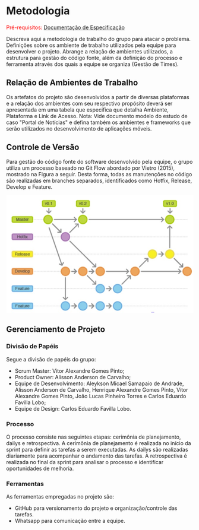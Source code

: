 
# Metodologia

<span style="color:red">Pré-requisitos: <a href="2-Especificação do Projeto.md"> Documentação de Especificação</a></span>

Descreva aqui a metodologia de trabalho do grupo para atacar o problema. Definições sobre os ambiente de trabalho utilizados pela  equipe para desenvolver o projeto. Abrange a relação de ambientes utilizados, a estrutura para gestão do código fonte, além da definição do processo e ferramenta através dos quais a equipe se organiza (Gestão de Times).

## Relação de Ambientes de Trabalho

Os artefatos do projeto são desenvolvidos a partir de diversas plataformas e a relação dos ambientes com seu respectivo propósito deverá ser apresentada em uma tabela que especifica que detalha Ambiente, Plataforma e Link de Acesso. 
Nota: Vide documento modelo do estudo de caso "Portal de Notícias" e defina também os ambientes e frameworks que serão utilizados no desenvolvimento de aplicações móveis.

## Controle de Versão

Para gestão do código fonte do software desenvolvido pela equipe, o grupo utiliza um processo baseado no Git Flow abordado por Vietro (2015), mostrado na Figura a seguir. Desta forma, todas as manutenções no código são realizadas em branches separados, identificados como Hotfix, Release, Develop e Feature.

<img src="img/gestao_de_codigo_fonte.jpg"/>

## Gerenciamento de Projeto

### Divisão de Papéis

Segue a divisão de  papéis do grupo:
- Scrum Master: Vitor Alexandre Gomes Pinto;
- Product Owner: Alisson Anderson de Carvalho;
- Equipe de Desenvolvimento: Aleykson Micael Samapaio de Andrade, Alisson Anderson de Carvalho, Henrique Alexandre Gomes Pinto, Vitor Alexandre Gomes Pinto, João Lucas Pinheiro Torres e Carlos Eduardo Favilla Lobo;
- Equipe de Design: Carlos Eduardo Favilla Lobo.

### Processo

O processo consiste nas seguintes etapas: cerimônia de planejamento, dailys e retrospectiva. A cerimônia de planejamento é realizada no início da sprint para definir as tarefas a serem executadas. As dailys são realizadas diariamente para acompanhar o andamento das tarefas. A retrospectiva é realizada no final da sprint para analisar o processo e identificar oportunidades de melhoria.

### Ferramentas

As ferramentas empregadas no projeto são:

- GitHub para versionamento do projeto e organização/controle das tarefas.
- Whatsapp para comunicação entre a equipe.

